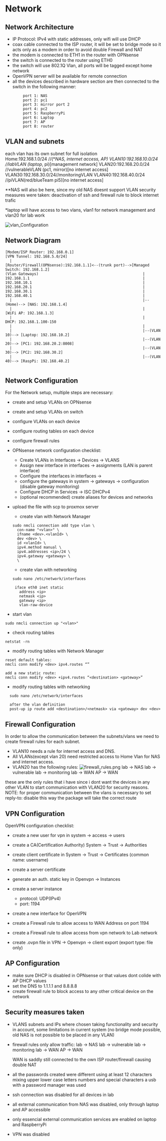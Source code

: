 # Network
## Network Architecture
- IP Protocol: IPv4 with static addresses, only wifi will use DHCP
- coax cable connected to the ISP router, it will be set to bridge mode so it acts only as a modem
in order to avoid double Firewall and NAT 
- the modem is connected to ETH1 in the router with OPNsense
- the switch is connected to the router using ETH0
- the switch will use 802.1Q Vlan, all ports will be tagged except home network
- OpenVPN server will be available for remote connection
- all the devices described in hardware section are then connected to the switch in the following manner:

```
        port 1: NAS       
        port 2: pc1
        port 3: mirror port 2
        port 4: pc2
        port 5: RaspberryPi
        port 6: Laptop
        port 7: AP
        port 8: router
```


## VLAN and subnets
each vlan has its own subnet for full isolation  
Home:192.168.1.0/24 //(**NAS, internet access, AP)
VLAN10:192.168.10.0/24 //labVLAN (laptop*, pi)[management network]
VLAN20:192.168.20.0/24 //vulnerableVLAN (pc1, mirror)[no internet access]   
VLAN30:192.168.30.0/24//monitoringVLAN 
VLAN40:192.168.40.0/24 //piVLAN(red/blueTeam pi5)[no internet access]


**NAS will also be here, since my old NAS doesnt support VLAN security measures were taken:
deactivation of ssh and firewall rule to block internet trafic

*laptop will have access to two vlans, vlan1 for network management and vlan20 for lab work

![vlan_Configuration](img/vlans.png)



## Network Diagram
```
[Modem/ISP Router: 192.168.0.1] 
[VPN Tunnel: 192.168.5.0/24]
  |
[Router/Firewall(OPNsense):192.168.1.1]<--(trunk port)-->[Managed Switch: 192.168.1.2]
(Vlan Gateways)                                               |
192.168.1.1                                                   |
192.168.10.1                                                  |
192.168.20.1                                                  |
192.168.30.1                                                  |
192.168.40.1                                                  |
  |                                                           |--(Home)--> [NAS: 192.168.1.4]
  |                                                           |            [WiFi AP: 192.168.1.3]
  |                                                           |             DHCP: 192.168.1.100-150
  |                                                           |
  |                                                           |--(VLAN 10)--> [Laptop: 192.168.10.2]
  |                                                           |--(VLAN 20)--> [PC1: 192.168.20.2:8008]
  |                                                           |--(VLAN 30)--> [PC2: 192.168.30.2]
  |                                                           |--(VLAN 40)--> [RaspPi: 192.168.40.2]
  
 ```


 ## Network Configuration
 For the Network setup, multiple steps are necessary:
  - create and setup VLANs on OPNsense
  - create and setup VLANs on switch
  - configure VLANs on each device
  - configure routing tables on each device
  - configure firewall rules


- OPNsense network configuration checklist:
  - Create VLANs in Interfaces -> Devices -> VLANS
  - Assign new interface in interfaces -> assignments (LAN is parent interface)
  - Configure the interfaces in interfaces -> <interface>
  - configure the gateways in system -> gateways -> configuration (disable gateway monitoring)
  - Configure DHCP in Services -> ISC DHCPv4
  - (optional recommended) create aliases for devices and networks
 


- upload the file with scp to proxmox server
  - create vlan with Network Manager
  ```
  sudo nmcli connection add type vlan \
    con-name "<vlan>" \
    ifname <dev>.<vlanId> \
    dev <dev> \
    id <vlanId> \
    ipv4.method manual \
    ipv4.addresses <ip>/24 \
    ipv4.gateway <gateway> \  
    \
  ```


  - create vlan with networking
  ```
  sudo nano /etc/network/interfaces

   iface eth0 inet static
	 address <ip>
	 netmask <ip>
	 gateway <ip>
	 vlan-raw-device
   ```

- start vlan
```
sudo nmcli connection up "<vlan>"
```
- check routing tables
```
netstat -rn
```
- modify routing tables with Network Manager
```
reset default tables:
nmcli conn modify <dev> ipv4.routes “”

add a new static route:
nmcli conn modify <dev> +ipv4.routes “<destination> <gateway>”

```
- modify routing tables with networking

```
  sudo nano /etc/network/interfaces

  after the vlan definition
  post-up ip route add <destination>/<netmask> via <gateway> dev <dev>

```
## Firewall Configuration
In order to allow the communication between the subnets/vlans we need to create firewall rules
for each subnet.
- VLAN10 needs a rule for internet access and DNS.
- All VLANs(except vlan 20) need restricted access to Home Vlan for NAS and internet access.
- VLAN20 has the following rules:
![firewall_rules.png](./img/firewall_rules.png)
  lab -> NAS
  lab -> vulnerable
  lab -> monitoring
  lab -> WAN
  AP  -> WAN

these are the only rules that i have since i dont want the devices in any other VLAN to start communication
with VLAN20 for security reasons.
NOTE: for proper communication between the vlans is necessary to set reply-to: disable
this way the package will take the correct route

## VPN Configuration
OpenVPN configuration checklist:
- create a new user for vpn in system -> access -> users
- create a CA(Certification Authority) System -> Trust -> Authorities
- create client certificate in System -> Trust -> Certificates (common name: username)
- create a server certificate 
- generate an auth. static key in Openvpn -> Instances
- create a server instance
  - protocol: UDP(IPv4)
  - port: 1194

- create a new interface for OpenVPN
- create a Firewall rule to allow access to WAN Address on port 1194 
- create a Firewall rule to allow access from vpn network to Lab network
- create .ovpn file in VPN -> Openvpn -> client export (export type: file only)

## AP Configuration
- make sure DHCP is disabled in OPNsense or that values dont colide with AP DHCP values
- set the DNS to 1.1.1.1 and 8.8.8.8
- create firewall rule to block access to any other critical device on the network

## Security measures taken
- VLANS subnets and IPs where chosen taking functionality and security in account, some limitations in current system (no bridge mode possible, old NAS is not possible to be placed in any VLAN)
- firewall rules only allow traffic:
  lab -> NAS
  lab -> vulnerable
  lab -> monitoring
  lab -> WAN
  AP  -> WAN

  WAN is saddly still connected to the own ISP router/firewall causing double NAT  

- all the passwords created were different using at least 12 characters mixing upper lower case letters numbers and special characters a usb with a password manager was used

- ssh connection was disabled for all devices in lab
- all external communication from NAS was disabled, only through laptop and AP accessible
- only essencial external communication services are enabled on laptop and RaspberryPi
- VPN was disabled

